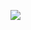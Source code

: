 [![](https://img.shields.io/discord/677642178083946580?color=%23768ACF&label=Discord)](https://discord.gg/3HTqPFDBmT)
